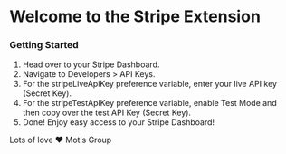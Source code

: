 # Welcome to the Stripe Extension
### Getting Started

1. Head over to your Stripe Dashboard.
2. Navigate to Developers > API Keys.
3. For the stripeLiveApiKey preference variable, enter your live API key (Secret Key).
4. For the stripeTestApiKey preference variable, enable Test Mode and then copy over the test API Key (Secret Key).
5. Done! Enjoy easy access to your Stripe Dashboard!

Lots of love ❤️ Motis Group